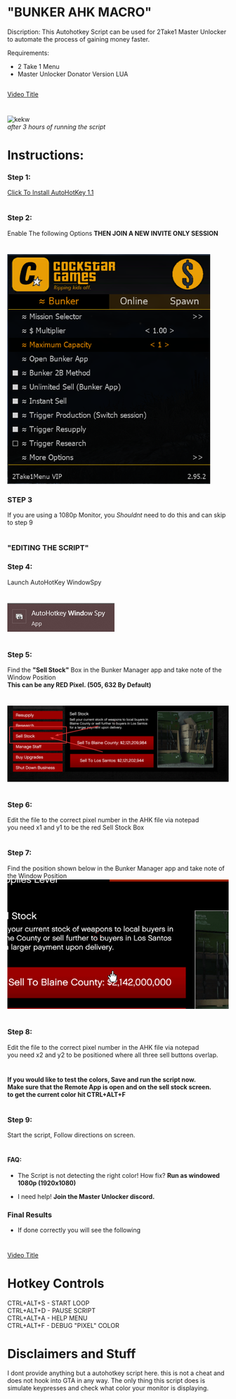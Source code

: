 # "BUNKER AHK MACRO"
Discription: This Autohotkey Script can be used for 2Take1 Master Unlocker to automate the process of gaining money faster.

Requirements:
* 2 Take 1 Menu
* Master Unlocker Donator Version LUA

##
[Video Title]([https://user-images.githubusercontent.com/125618144/219843244-e85f35d8-923e-4a3b-9b42-d67da50ed53a.mp4](https://www.youtube.com/watch?v=xzZEkoBb1v0))
#

![kekw](https://i.imgur.com/xG8yYiP.png)<br>
<i>after 3 hours of running the script</i><br>

# Instructions:
### Step 1: 
[Click To Install AutoHotKey 1.1](https://www.autohotkey.com/download/ahk-install.exe)<br>
#
### Step 2: 
Enable The following Options <b>THEN JOIN A NEW INVITE ONLY SESSION</b><br>
#
![2T1 Settings](./images/menu.png)

### STEP 3
If you are using a 1080p Monitor, you <i>Shouldnt</i> need to do this and can skip to step 9<br>
#
### "EDITING THE SCRIPT"
### Step 4: 
Launch AutoHotKey WindowSpy<br>
#
![windowspy icon](./images/windowspy.png)<br>
#
### Step 5: 
Find the <b>"Sell Stock"</b> Box in the Bunker Manager app and take note of the Window Position <br>
<b>This can be any RED Pixel. (505, 632 By Default)</b> <br>
#
![Sell Stock Box](./images/sellstock.png)<br>
#
### Step 6: 
Edit the file to the correct pixel number in the AHK file via notepad<br>
you need x1 and y1 to be the red Sell Stock Box<br>
#
### Step 7:
Find the position shown below in the Bunker Manager app and take note of the Window Position <br>
![Correct Positioning](./images/example.gif)<br>
#
### Step 8:
Edit the file to the correct pixel number in the AHK file via notepad<br>
you need x2 and y2 to be positioned where all three sell buttons overlap.<br>
#
<b>If you would like to test the colors, Save and run the script now.<br>Make sure that the Remote App is open and on the sell stock screen.<br>to get the current color hit CTRL+ALT+F</b><br>
#
### Step 9: 
Start the script, Follow directions on screen.<br>
#
#### FAQ: 
* The Script is not detecting the right color! How fix? 
  <b>Run as windowed 1080p (1920x1080)</b>
  
* I need help! 
  <b>Join the Master Unlocker discord.</b>


### Final Results
- If done correctly you will see the following
#
[Video Title](https://user-images.githubusercontent.com/125618144/219843244-e85f35d8-923e-4a3b-9b42-d67da50ed53a.mp4)
#
# Hotkey Controls
CTRL+ALT+S - START LOOP<br>
CTRL+ALT+D - PAUSE SCRIPT<br>
CTRL+ALT+A - HELP MENU<br>
CTRL+ALT+F - DEBUG "PIXEL" COLOR<br>
##




# Disclaimers and Stuff

I dont provide anything but a autohotkey script here. this is not a cheat and does not hook into GTA in any way. 
The only thing this script does is simulate keypresses and check what color your monitor is displaying. 
